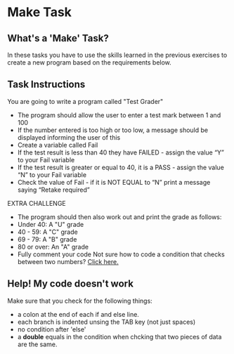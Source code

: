 # Make Task

## What's a 'Make' Task?

In these tasks you have to use the skills learned in the previous exercises to create a new program based on the requirements below.

## Task Instructions

You are going to write a program called "Test Grader"

- The program should allow the user to enter a test mark between 1 and 100
- If the number entered is too high or too low, a message should be displayed informing the user of this
- Create a variable called Fail
- If the test result is less than 40 they have FAILED - assign the value “Y” to your Fail variable
- If the test result is greater or equal to 40, it is a PASS - assign the value “N” to your Fail variable
- Check the value of Fail - if it is NOT EQUAL to “N” print a message saying “Retake required”

EXTRA CHALLENGE
- The program should then also work out and print the grade as follows:
- Under 40: A "U" grade
- 40 - 59: A "C" grade
- 69 - 79: A "B" grade
- 80 or over: An "A" grade
- Fully comment your code
Not sure how to code a condition that checks between two numbers? [Click here.](https://www.tutorialkart.com/python/python-range/python-if-in-range/)

## Help! My code doesn't work
Make sure that you check for the following things:

- a colon at the end of each if and else line.
- each branch is indented unsing the TAB key (not just spaces)
- no condition after 'else'
- a **double** equals in the condition when chcking that two pieces of data are the same.
